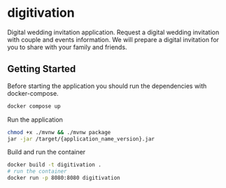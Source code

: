 # digitivation

Digital wedding invitation application.
Request a digital wedding invitation with couple and events information.
We will prepare a digital invitation for you to share with your family and friends. 

## Getting Started

Before starting the application you should run the dependencies with docker-compose.
```bash
docker compose up
```

Run the application
```bash
chmod +x ./mvnw && ./mvnw package
jar -jar /target/{application_name_version}.jar
```

Build and run the container
```bash
docker build -t digitivation .
# run the container
docker run -p 8080:8080 digitivation
```
